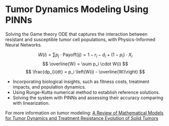 # Tumor Dynamics Modeling Using PINNs

Solving the Game theory ODE that captures the interaction between resistant and susceptible tumor cell populations, with Physics-Informed Neural Networks.
  
$$ W(i) = \sum p_j \cdot \text{Payoff}(ij) = 1 - r_i - d_i + (1 - p_i) \cdot X_i $$
$$ \overline{W} = \sum p_i \cdot W(i) $$
$$ \frac{dp_i}{dt} = p_i \left(W(i) - \overline{W}\right) $$

- Incorporating biological insights, such as fitness costs, treatment impacts, and population dynamics.
- Using Runge-Kutta numerical method to establish reference solutions.
- Solving the system with PINNs and assessing their accuracy comparing with linearization.

For more information on tumor modeling: [A Review of Mathematical Models for Tumor Dynamics and Treatment Resistance Evolution of Solid Tumors](https://pmc.ncbi.nlm.nih.gov/articles/PMC6813171/)

